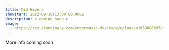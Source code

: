 ```yaml
---
title: Kid Empera
showstart: 2022-09-10T13:00:00.000Z
description: < coming soon >
image:
  - https://res.cloudinary.com/embermusic-dk/image/upload/v1659086697/favicon_xbg1qp.png
---
```

More info coming soon